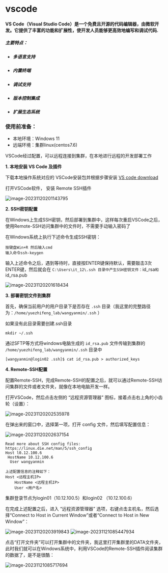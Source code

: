 #                                        vscode

#### VS Code（Visual Studio Code）是一个免费且开源的代码编辑器，由微软开发。它提供了丰富的功能和扩展性，使开发人员能够更高效地编写和调试代码.



##### 主要特点：

- ##### 多语言支持

- ##### 内置终端

- ##### 调试支持

- ##### 版本控制集成

- ##### 扩展生态系统

  

### 使用前准备：

- 本地环境：Windows 11
- 远端环境：集群linux(centos7.6)

VSCode经过配置，可以远程连接到集群，在本地进行远程的开发部署工作



**1. 本地安装 VS Code 及插件**

下载本地操作系统对应的 VSCode安装包并根据步骤安装 [VS code download](https://code.visualstudio.com/download) 

打开VSCode软件， 安装 Remote SSH插件

<img src=".image\vscode\image-20231120201143795.png" alt="image-20231120201143795" />

**2. SSH密钥配置**

在Windows上生成SSH密钥，然后部署到集群中，这样每次重启VSCode之后，使用Remote-SSH访问集群中的文件时，不需要手动输入密码了

在Windows系统上执行下述命令生成SSH密钥：

```
按键盘Win+R 然后输入cmd
输入命令ssh-keygen
```

输入上述命令之后，遇到等待时，直接按ENTER键保持默认，需要敲击3次ENTER键，然后就会在 `C:\Users\it_12\.ssh 目录中产生SSH密钥文件：`id_rsa` 和 `id_rsa.pub

<img src=".image\vscode\image-20231120201618434.png" alt="image-20231120201618434" />



**3. 部署密钥文件到集群**

首先，确保当前用户的用户目录下是否存在 `.ssh` 目录（我这里的完整路径为：`/home/yuezhifeng_lab/wangyanmin/.ssh` ）

如果没有此目录需要创建.ssh目录

```
mkdir ~/.ssh
```

通过SFTP等方式将windows电脑生成的 `id_rsa.pub` 文件传输到集群的 `/home/yuezhifeng_lab/wangyanmin/.ssh` 目录中

```
[wangyanmin@login02 .ssh]$ cat id_rsa.pub > authorized_keys
```



**4. Remote-SSH配置**

配置Remote-SSH，完成Remote-SSH的配置之后，就可以通过Remote-SSH访问集群的文件或者文件夹，就像在本地电脑开发一样。

打开VSCode，然后点击左侧的 “远程资源管理器” 图标，接着点击右上角的小齿轮（设置）：

<img src=".image\vscode\image-20231120202535978.png" alt="image-20231120202535978" />

在弹出来的窗口中，选择第一项，打开 config 文件，然后填写配置信息：

<img src=".image\vscode\image-20231120202637154.png" alt="image-20231120202637154" />

```
Read more about SSH config files: https://linux.die.net/man/5/ssh_config
Host l0.12.100.6
 HostName 10.12.100.6
  User wangyanmin
```

```
上述配置信息的注释如下：
Host <远程主机IP>    
    HostName <远程主机IP>
    User <用户名>
```

 集群登录节点为login01（10.12.100.5）和login02 （10.12.100.6）

在完成上述配置之后，进入 “远程资源管理器” 选项，右键点击主机名，然后选择“Connect to Host in Current Window”或者“Connect to Host in New Window”：

<img src=".image\vscode\image-20231120203919843.png" alt="image-20231120203919843" />

<img src=".image\vscode\image-20231121085447934.png" alt="image-20231121085447934" />

点击“打开文件夹”可以打开集群中的文件夹，我这里打开集群里的DATA文件夹，此时我们就可以在Windows系统中，利用VSCode的Remote-SSH插件阅读集群的数据了，是不是很酷：

<img src=".image\vscode\image-20231121085717694.png" alt="image-20231121085717694" />


